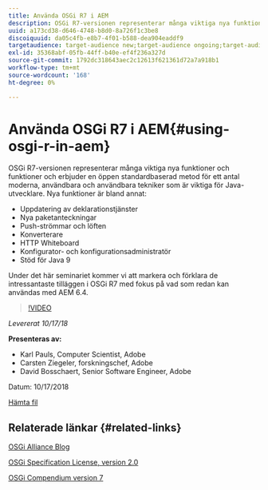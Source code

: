 ```yaml
---
title: Använda OSGi R7 i AEM
description: OSGi R7-versionen representerar många viktiga nya funktioner och funktioner och erbjuder en öppen standardbaserad metod för ett antal moderna, användbara och användbara tekniker som är viktiga för Java-utvecklare.
uuid: a173cd38-d646-4748-b8d0-8a726f1c3be8
discoiquuid: da05c4fb-e8b7-4f01-b588-dea904eaddf9
targetaudience: target-audience new;target-audience ongoing;target-audience upgrader
exl-id: 35368abf-05fb-44ff-b40e-ef4f236a327d
source-git-commit: 1792dc318643aec2c12613f621361d72a7a918b1
workflow-type: tm+mt
source-wordcount: '168'
ht-degree: 0%

---
```


# Använda OSGi R7 i AEM{#using-osgi-r-in-aem}

OSGi R7-versionen representerar många viktiga nya funktioner och funktioner och erbjuder en öppen standardbaserad metod för ett antal moderna, användbara och användbara tekniker som är viktiga för Java-utvecklare.  Nya funktioner är bland annat:

* Uppdatering av deklarationstjänster
* Nya paketanteckningar
* Push-strömmar och löften
* Konverterare
* HTTP Whiteboard
* Konfigurator- och konfigurationsadministratör
* Stöd för Java 9

Under det här seminariet kommer vi att markera och förklara de intressantaste tilläggen i OSGi R7 med fokus på vad som redan kan användas med AEM 6.4.

>[!VIDEO](https://video.tv.adobe.com/v/25037/?quality=9)

*Levererat 10/17/18*

**Presenteras av:**

* Karl Pauls, Computer Scientist, Adobe
* Carsten Ziegeler, forskningschef, Adobe
* David Bosschaert, Senior Software Engineer, Adobe

Datum: 10/17/2018

[Hämta fil](assets/aem-gems-osg-r7inaem-10172018.pdf)

## Relaterade länkar {#related-links}

[OSGi Alliance Blog](https://blog.osgi.org/2018/09/osgi-r7-highlights-blog-series.html)

[OSGi Specification License, version 2.0](https://osgi.org/specification/osgi.core/7.0.0/index.html)

[OSGi Compendium version 7](https://osgi.org/specification/osgi.cmpn/7.0.0/index.html)

<!--
[Get back to the Overview](https://helpx.adobe.com/experience-manager/kt/eseminars/gems/aem-index.html)
-->
